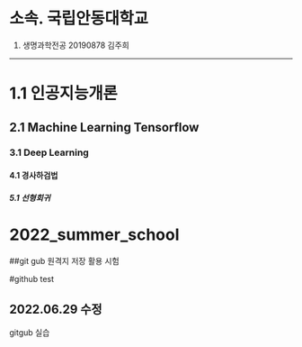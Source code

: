 소속. 국립안동대학교
=========================

1. 생명과학전공 20190878 김주희
---------------------------------

# 1.1 인공지능개론
## 2.1 Machine Learning Tensorflow
### 3.1 Deep Learning
#### 4.1 경사하검법
##### 5.1 선형회귀









# 2022_summer_school
##git gub 원격지 저장 활용 시험

#github test
## 2022.06.29 수정
gitgub 실습